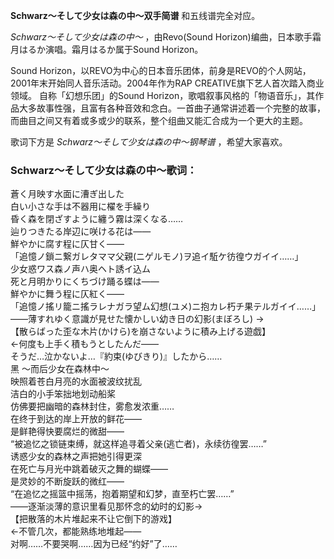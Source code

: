 

**Schwarz～そして少女は森の中～双手简谱** 和五线谱完全对应。

_Schwarz～そして少女は森の中～_ ，由Revo(Sound Horizon)编曲，日本歌手霜月はるか演唱。霜月はるか属于Sound Horizon。

Sound Horizon，以REVO为中心的日本音乐团体，前身是REVO的个人网站，2001年末开始同人音乐活动。2004年作为RAP
CREATIVE旗下艺人首次踏入商业领域。 自称「幻想乐团」的Sound
Horizon，歌唱叙事风格的「物语音乐」，其作品大多故事性强，且富有各种音效和念白。一首曲子通常讲述着一个完整的故事，而曲目之间又有着或多或少的联系，整个组曲又能汇合成为一个更大的主题。

歌词下方是 _Schwarz～そして少女は森の中～钢琴谱_ ，希望大家喜欢。

### Schwarz～そして少女は森の中～歌词：

蒼く月映す水面に漕ぎ出した  
白い小さな手は不器用に櫂を手繰り  
昏く森を閉ざすように纏う霧は深くなる……  
辿りつきたる岸辺に咲ける花は——  
鮮やかに腐す程に仄甘く——  
「追憶ノ鎖ニ繋ガレタママ父親(ニゲルモノ)ヲ追イ駈ケ彷徨ウガイイ……」  
少女惑ワス森ノ声ハ奥ヘト誘イ込ム  
死と月明かりにくちづけ踊る蝶は——  
鮮やかに舞う程に仄紅く——  
「追憶ノ搖リ籠ニ搖ラレナガラ望ム幻想(ユメ)ニ抱カレ朽チ果テルガイイ……」  
——薄すれゆく意識が見せた懐かしい幼き日の幻影(まぼろし) →  
【散らばった歪な木片(かけら)を崩さないように積み上げる遊戯】  
←何度も上手く積もうとしたんだ——  
そうだ…泣かないよ…『約束(ゆびきり)』したから……  
黑 ～而后少女在森林中～  
映照着苍白月亮的水面被波纹扰乱  
洁白的小手笨拙地划动船桨  
仿佛要把幽暗的森林封住，雾愈发浓重……  
在终于到达的岸上开放的鲜花——  
是鲜艳得快要腐烂的微甜——  
“被追忆之锁链束缚，就这样追寻着父亲(逃亡者)，永续彷徨罢……”  
诱惑少女的森林之声把她引得更深  
在死亡与月光中跳着破灭之舞的蝴蝶——  
是灵妙的不断旋跃的微红——  
“在追忆之摇篮中摇荡，抱着期望和幻梦，直至朽亡罢……”  
——逐渐淡薄的意识里看见那怀念的幼时的幻影→  
【把散落的木片堆起来不让它倒下的游戏】  
←不管几次，都能熟练地堆起——  
对啊……不要哭啊……因为已经“约好”了……

